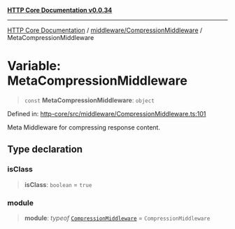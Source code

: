 [**HTTP Core Documentation v0.0.34**](../../../README.md)

***

[HTTP Core Documentation](../../../modules.md) / [middleware/CompressionMiddleware](../README.md) / MetaCompressionMiddleware

# Variable: MetaCompressionMiddleware

> `const` **MetaCompressionMiddleware**: `object`

Defined in: [http-core/src/middleware/CompressionMiddleware.ts:101](https://github.com/stonemjs/http-core/blob/31e23030575a56f9e3df3cf0d1fec6cbcbb56275/src/middleware/CompressionMiddleware.ts#L101)

Meta Middleware for compressing response content.

## Type declaration

### isClass

> **isClass**: `boolean` = `true`

### module

> **module**: *typeof* [`CompressionMiddleware`](../classes/CompressionMiddleware.md) = `CompressionMiddleware`
